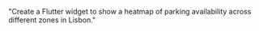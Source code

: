 "Create a Flutter widget to show a heatmap of parking availability across different zones in Lisbon."